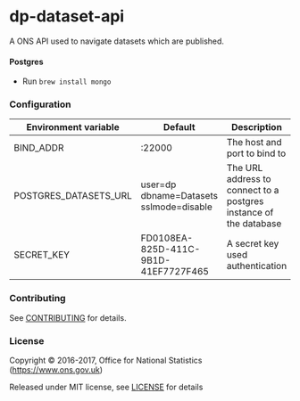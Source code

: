 dp-dataset-api
==================
A ONS API used to navigate datasets which are published.

#### Postgres
* Run ```brew install mongo```

### Configuration

| Environment variable       | Default                                   | Description
| -------------------------- | ----------------------------------------- | -----------
| BIND_ADDR                  | :22000                                    | The host and port to bind to
| POSTGRES_DATASETS_URL      | user=dp dbname=Datasets sslmode=disable   | The URL address to connect to a postgres instance of the database
| SECRET_KEY                 | FD0108EA-825D-411C-9B1D-41EF7727F465      | A secret key used authentication

### Contributing

See [CONTRIBUTING](CONTRIBUTING.md) for details.

### License

Copyright © 2016-2017, Office for National Statistics (https://www.ons.gov.uk)

Released under MIT license, see [LICENSE](LICENSE.md) for details

